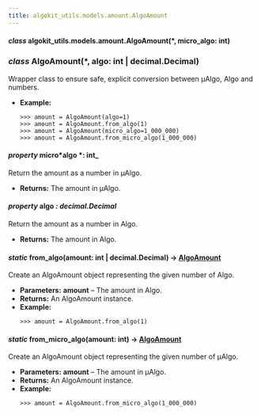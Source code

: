 ```yaml
---
title: algokit_utils.models.amount.AlgoAmount
---
```


#### _class_ algokit_utils.models.amount.AlgoAmount(\*, micro_algo: int)

### _class_ AlgoAmount(\*, algo: int | decimal.Decimal)

Wrapper class to ensure safe, explicit conversion between µAlgo, Algo and numbers.

- **Example:**
  ```pycon
  >>> amount = AlgoAmount(algo=1)
  >>> amount = AlgoAmount.from_algo(1)
  >>> amount = AlgoAmount(micro_algo=1_000_000)
  >>> amount = AlgoAmount.from_micro_algo(1_000_000)
  ```

#### _property_ micro*algo *: int\_

Return the amount as a number in µAlgo.

- **Returns:**
  The amount in µAlgo.

#### _property_ algo _: decimal.Decimal_

Return the amount as a number in Algo.

- **Returns:**
  The amount in Algo.

#### _static_ from_algo(amount: int | decimal.Decimal) → [AlgoAmount](#AlgoAmount)

Create an AlgoAmount object representing the given number of Algo.

- **Parameters:**
  **amount** – The amount in Algo.
- **Returns:**
  An AlgoAmount instance.
- **Example:**
  ```pycon
  >>> amount = AlgoAmount.from_algo(1)
  ```

#### _static_ from_micro_algo(amount: int) → [AlgoAmount](#AlgoAmount)

Create an AlgoAmount object representing the given number of µAlgo.

- **Parameters:**
  **amount** – The amount in µAlgo.
- **Returns:**
  An AlgoAmount instance.
- **Example:**
  ```pycon
  >>> amount = AlgoAmount.from_micro_algo(1_000_000)
  ```
